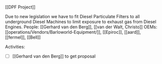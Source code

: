 [[DPF Project]]

Due to new legislation we have to fit Diesel Particulate Filters to all underground Diesel Machines to limit exposure to exhaust gas from Diesel Engines.
People: [[Gerhard van den Berg]], [[van der Walt, Christo]]
OEMs: [[operations/Vendors/Barloworld-Equipment/]], [[Epiroc]], [[aard]], [[fermel]], [[Bell]]

Activities:
-[ ] [[Gerhard van den Berg]] to get proposal 